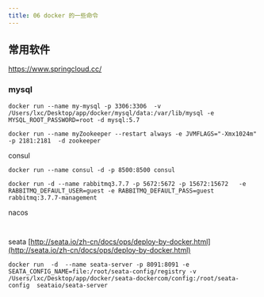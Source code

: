 ```yaml
---
title: 06 docker 的一些命令
---
```


## 常用软件

https://www.springcloud.cc/

### mysql
```docker
docker run --name my-mysql -p 3306:3306  -v /Users/lxc/Desktop/app/docker/mysql/data:/var/lib/mysql -e MYSQL_ROOT_PASSWORD=root -d mysql:5.7
````

```docker
docker run --name myZookeeper --restart always -e JVMFLAGS="-Xmx1024m" -p 2181:2181  -d zookeeper
```



consul

```docker
docker run --name consul -d -p 8500:8500 consul
```


```
docker run -d --name rabbitmq3.7.7 -p 5672:5672 -p 15672:15672   -e RABBITMQ_DEFAULT_USER=guest -e RABBITMQ_DEFAULT_PASS=guest rabbitmq:3.7.7-management

```

nacos
```docker
 
```


seata [http://seata.io/zh-cn/docs/ops/deploy-by-docker.html](http://seata.io/zh-cn/docs/ops/deploy-by-docker.html)
```docker
docker run  -d  --name seata-server -p 8091:8091 -e SEATA_CONFIG_NAME=file:/root/seata-config/registry -v /Users/lxc/Desktop/app/docker/seata-dockercom/config:/root/seata-config  seataio/seata-server
```
